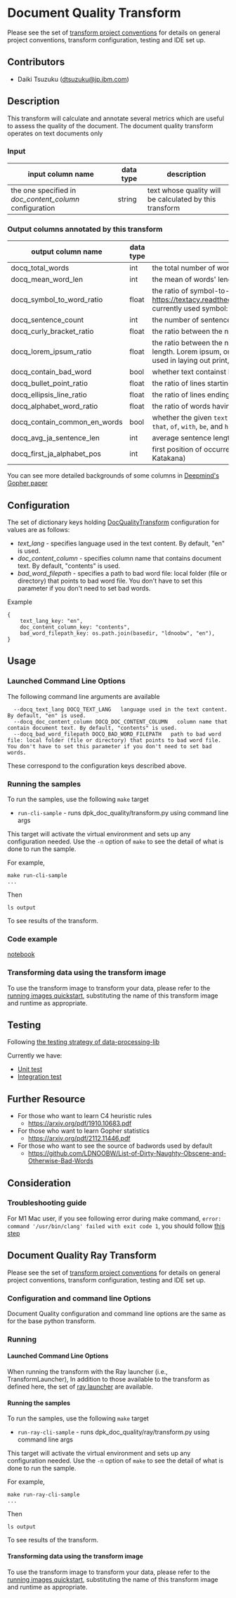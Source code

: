 # Document Quality Transform 

Please see the set of
[transform project conventions](../../README.md#transform-project-conventions)
for details on general project conventions, transform configuration,
testing and IDE set up.

## Contributors

- Daiki Tsuzuku (dtsuzuku@jp.ibm.com)

## Description 
This transform will calculate and annotate several metrics which are useful to assess the quality of the document.
The document quality transform operates on text documents only

### Input 

| input column name | data type | description |
|-|-|-|
| the one specified in _doc_content_column_ configuration | string | text whose quality will be calculated by this transform |

### Output columns annotated by this transform

| output column name | data type | description | supported language |
|-|-|-|-|
| docq_total_words | int | the total number of words | ALL |
| docq_mean_word_len | int | the mean of words' lengths | ALL |
| docq_symbol_to_word_ratio | float | the ratio of symbol-to-word ratio (Reference for symbols like emojis: https://textacy.readthedocs.io/en/0.11.0/api_reference/preprocessing.html, currently used symbol: `#`, `...`) | ALL |
| docq_sentence_count | int | the number of sentences | ALL |
| docq_curly_bracket_ratio | float | the ratio between the number of occurrences of `{` or `}` over the text length | ALL |
| docq_lorem_ipsum_ratio | float | the ratio between the number of occurrences of `lorem ipsum` over the text length. Lorem ipsum, or lipsum as it is sometimes known, is dummy text used in laying out print, graphic or web designs. | ALL |
| docq_contain_bad_word | bool | whether text containst bad words | ALL |
| docq_bullet_point_ratio | float | the ratio of lines starting with a bullet point | ALL |
| docq_ellipsis_line_ratio | float | the ratio of lines ending with an ellipsis | ALL |
| docq_alphabet_word_ratio | float | the ratio of words having at least one alphabetic character | ALL |
| docq_contain_common_en_words | bool | whether the given `text` contains common English words like `the`, `and`, `to`, `that`, `of`, `with`, `be`, and `have`| ALL |
| docq_avg_ja_sentence_len | int | average sentence length for an input text, inspired by an OSS HojiChar. | ja |
| docq_first_ja_alphabet_pos | int | first position of occurrence of Japanese alphabets (i.e., Hiragana or Katakana) | ja |

You can see more detailed backgrounds of some columns in [Deepmind's Gopher paper](https://arxiv.org/pdf/2112.11446.pdf)

## Configuration

The set of dictionary keys holding [DocQualityTransform](dpk_doc_quality/transform.py) 
configuration for values are as follows:

* _text_lang_ - specifies language used in the text content. By default, "en" is used.
* _doc_content_column_ - specifies column name that contains document text. By default, "contents" is used.
* _bad_word_filepath_ - specifies a path to bad word file: local folder (file or directory) that points to bad word file. You don't have to set this parameter if you don't need to set bad words.

Example
```
{
    text_lang_key: "en",
    doc_content_column_key: "contents",
    bad_word_filepath_key: os.path.join(basedir, "ldnoobw", "en"),
}
```

## Usage

### Launched Command Line Options 
The following command line arguments are available
```
  --docq_text_lang DOCQ_TEXT_LANG   language used in the text content. By default, "en" is used.
  --docq_doc_content_column DOCQ_DOC_CONTENT_COLUMN   column name that contain document text. By default, "contents" is used.
  --docq_bad_word_filepath DOCQ_BAD_WORD_FILEPATH   path to bad word file: local folder (file or directory) that points to bad word file. You don't have to set this parameter if you don't need to set bad words.
```
These correspond to the configuration keys described above.

### Running the samples
To run the samples, use the following `make` target

* `run-cli-sample` - runs dpk_doc_quality/transform.py using command line args

This target will activate the virtual environment and sets up any configuration needed.
Use the `-n` option of `make` to see the detail of what is done to run the sample.

For example, 
```shell
make run-cli-sample
...
```
Then 
```shell
ls output
```
To see results of the transform.

### Code example

[notebook](./doc_quality.ipynb)

### Transforming data using the transform image

To use the transform image to transform your data, please refer to the 
[running images quickstart](../../../doc/quick-start/run-transform-image.md),
substituting the name of this transform image and runtime as appropriate.

## Testing

Following [the testing strategy of data-processing-lib](../../../data-processing-lib/doc/transform-testing.md)

Currently we have:
- [Unit test](test/test_doc_quality_python.py)
- [Integration test](test/test_doc_quality.py)


## Further Resource

- For those who want to learn C4 heuristic rules
  - https://arxiv.org/pdf/1910.10683.pdf
- For those who want to learn Gopher statistics
  - https://arxiv.org/pdf/2112.11446.pdf
- For those who want to see the source of badwords used by default
  - https://github.com/LDNOOBW/List-of-Dirty-Naughty-Obscene-and-Otherwise-Bad-Words


## Consideration

### Troubleshooting guide

For M1 Mac user, if you see following error during make command, `error: command '/usr/bin/clang' failed with exit code 1`, you should follow [this step](https://freeman.vc/notes/installing-fasttext-on-an-m1-mac)


## Document Quality Ray Transform 
Please see the set of
[transform project conventions](../../README.md#transform-project-conventions)
for details on general project conventions, transform configuration,
testing and IDE set up.


### Configuration and command line Options

Document Quality configuration and command line options are the same as for the base python transform. 

### Running

#### Launched Command Line Options 
When running the transform with the Ray launcher (i.e., TransformLauncher),
In addition to those available to the transform as defined here,
the set of 
[ray launcher](../../../data-processing-lib/doc/ray-launcher-options.md) are available.

#### Running the samples
To run the samples, use the following `make` target

* `run-ray-cli-sample` - runs dpk_doc_quality/ray/transform.py using command line args

This target will activate the virtual environment and sets up any configuration needed.
Use the `-n` option of `make` to see the detail of what is done to run the sample.

For example, 
```shell
make run-ray-cli-sample
...
```
Then 
```shell
ls output
```
To see results of the transform.


#### Transforming data using the transform image

To use the transform image to transform your data, please refer to the 
[running images quickstart](../../../doc/quick-start/run-transform-image.md),
substituting the name of this transform image and runtime as appropriate.


